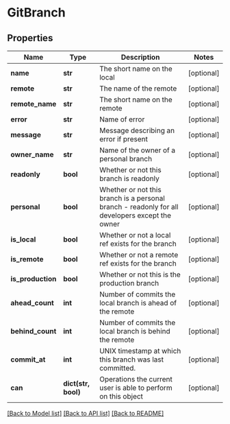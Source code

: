 # GitBranch

## Properties
Name | Type | Description | Notes
------------ | ------------- | ------------- | -------------
**name** | **str** | The short name on the local | [optional] 
**remote** | **str** | The name of the remote | [optional] 
**remote_name** | **str** | The short name on the remote | [optional] 
**error** | **str** | Name of error | [optional] 
**message** | **str** | Message describing an error if present | [optional] 
**owner_name** | **str** | Name of the owner of a personal branch | [optional] 
**readonly** | **bool** | Whether or not this branch is readonly | [optional] 
**personal** | **bool** | Whether or not this branch is a personal branch - readonly for all developers except the owner | [optional] 
**is_local** | **bool** | Whether or not a local ref exists for the branch | [optional] 
**is_remote** | **bool** | Whether or not a remote ref exists for the branch | [optional] 
**is_production** | **bool** | Whether or not this is the production branch | [optional] 
**ahead_count** | **int** | Number of commits the local branch is ahead of the remote | [optional] 
**behind_count** | **int** | Number of commits the local branch is behind the remote | [optional] 
**commit_at** | **int** | UNIX timestamp at which this branch was last committed. | [optional] 
**can** | **dict(str, bool)** | Operations the current user is able to perform on this object | [optional] 

[[Back to Model list]](../README.md#documentation-for-models) [[Back to API list]](../README.md#documentation-for-api-endpoints) [[Back to README]](../README.md)


